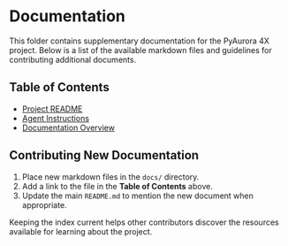 # Documentation

This folder contains supplementary documentation for the PyAurora 4X project.
Below is a list of the available markdown files and guidelines for
contributing additional documents.

## Table of Contents
- [Project README](../README.md)
- [Agent Instructions](../AGENTS.md)
- [Documentation Overview](README.md)

## Contributing New Documentation
1. Place new markdown files in the `docs/` directory.
2. Add a link to the file in the **Table of Contents** above.
3. Update the main `README.md` to mention the new document when appropriate.

Keeping the index current helps other contributors discover the resources
available for learning about the project.
